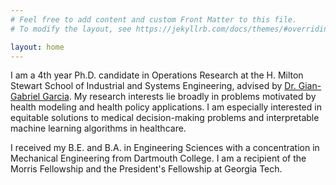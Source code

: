 ```yaml
---
# Feel free to add content and custom Front Matter to this file.
# To modify the layout, see https://jekyllrb.com/docs/themes/#overriding-theme-defaults

layout: home
---
```


I am a 4th year Ph.D. candidate in Operations Research at the H. Milton Stewart School of Industrial and Systems Engineering, advised by [Dr. Gian-Gabriel Garcia](https://giangabrielgarcia.com/). My research interests lie broadly in problems motivated by health modeling and health policy applications. I am especially interested in equitable solutions to medical decision-making problems and interpretable machine learning algorithms in healthcare.

I received my B.E. and B.A. in Engineering Sciences with a concentration in Mechanical Engineering from Dartmouth College. I am a recipient of the Morris Fellowship and the President's Fellowship at Georgia Tech.